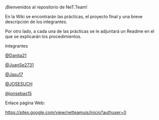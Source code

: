 ¡Bienvenidos al repositorio de NeT.Team!

En la Wiki se encontrarán las prácticas, el proyecto final y una breve descripción de los integrantes.

Por otro lado, a cada una de las prácticas se le adjuntará un Readme en el que se explicarán los procedimientos.


Integrantes

[@Danita21](https://github.com/Danita21)

[@JuanSe2731](https://github.com/JuanSe2731)

[@Jasu17](https://github.com/Jasu17)

[@JOSESUCH](https://github.com/JOSESUCH)

[@jonsebas15](https://github.com/jonsebas15)

Enlace página Web:

https://sites.google.com/view/netteamuis/inicio?authuser=0
